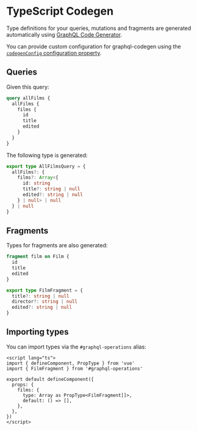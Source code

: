 # TypeScript Codegen

Type definitions for your queries, mutations and fragments are generated
automatically using
[GraphQL Code Generator](https://www.graphql-code-generator.com/plugins/typescript/typescript).

You can provide custom configuration for graphql-codegen using the
[`codegenConfig` configuration property](/configuration/module.html#codegenconfig-typescriptdocumentspluginconfig).

## Queries

Given this query:

```graphql
query allFilms {
  allFilms {
    films {
      id
      title
      edited
    }
  }
}
```

The following type is generated:

```typescript
export type AllFilmsQuery = {
  allFilms?: {
    films?: Array<{
      id: string
      title?: string | null
      edited?: string | null
    } | null> | null
  } | null
}
```

## Fragments

Types for fragments are also generated:

```graphql
fragment film on Film {
  id
  title
  edited
}
```

```typescript
export type FilmFragment = {
  title?: string | null
  director?: string | null
  edited?: string | null
}
```

## Importing types

You can import types via the `#graphql-operations` alias:

```vue
<script lang="ts">
import { defineComponent, PropType } from 'vue'
import { FilmFragment } from '#graphql-operations'

export default defineComponent({
  props: {
    films: {
      type: Array as PropType<FilmFragment[]>,
      default: () => [],
    },
  },
})
</script>
```
